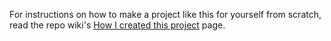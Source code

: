 For instructions on how to make a project like this for yourself from scratch, read the repo wiki's [How I created this project](https://github.com/shirakaba/react-native-typescript-2d-game/wiki/How-I-created-this-project) page.